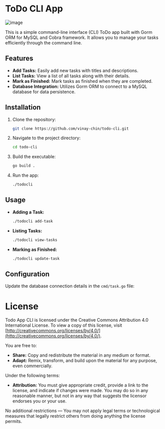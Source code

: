 # ToDo CLI App

![image](https://github.com/vinay-chin/todocli/assets/109643166/5e6bc1dd-9398-47a9-914e-12ab5a33ac16)

This is a simple command-line interface (CLI) ToDo app built with Gorm ORM for MySQL and Cobra framework. It allows you to manage your tasks efficiently through the command line.

## Features

- **Add Tasks:** Easily add new tasks with titles and descriptions.
- **List Tasks:** View a list of all tasks along with their details.
- **Mark as Finished:** Mark tasks as finished when they are completed.
- **Database Integration:** Utilizes Gorm ORM to connect to a MySQL database for data persistence.

## Installation

1. Clone the repository:

    ```bash
    git clone https://github.com/vinay-chin/todo-cli.git
    ```

2. Navigate to the project directory:

    ```bash
    cd todo-cli
    ```

3. Build the executable:

    ```bash
    go build .
    ```

4. Run the app:

    ```bash
    ./todocli
    ```

## Usage

- **Adding a Task:**

    ```bash
    ./todocli add-task
    ```

- **Listing Tasks:**

    ```bash
    ./todocli view-tasks
    ```

- **Marking as Finished:**

    ```bash
    ./todocli update-task
    ```

## Configuration

Update the database connection details in the `cmd/task.go` file:

# License

Todo App CLI is licensed under the Creative Commons Attribution 4.0 International License. To view a copy of this license, visit [http://creativecommons.org/licenses/by/4.0/](http://creativecommons.org/licenses/by/4.0/).

You are free to:

- **Share:** Copy and redistribute the material in any medium or format.
- **Adapt:** Remix, transform, and build upon the material for any purpose, even commercially.

Under the following terms:

- **Attribution:** You must give appropriate credit, provide a link to the license, and indicate if changes were made. You may do so in any reasonable manner, but not in any way that suggests the licensor endorses you or your use.

No additional restrictions — You may not apply legal terms or technological measures that legally restrict others from doing anything the license permits.

